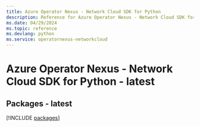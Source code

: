```yaml
---
title: Azure Operator Nexus - Network Cloud SDK for Python
description: Reference for Azure Operator Nexus - Network Cloud SDK for Python
ms.date: 04/29/2024
ms.topic: reference
ms.devlang: python
ms.service: operatornexus-networkcloud
---
```

# Azure Operator Nexus - Network Cloud SDK for Python - latest
## Packages - latest
[!INCLUDE [packages](operator-nexus---network-cloud-index.md)]